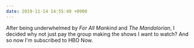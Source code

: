 ```yaml
---
date: 2019-11-14 14:55:40 +0900
---
```

After being underwhelmed by _For All Mankind_ and _The Mandalorian_, I decided why not just pay the group making the shows I want to watch? And so now I'm subscribed to HBO Now.
